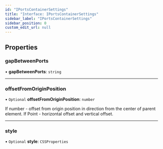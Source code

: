 ```yaml
---
id: "IPortsContainerSettings"
title: "Interface: IPortsContainerSettings"
sidebar_label: "IPortsContainerSettings"
sidebar_position: 0
custom_edit_url: null
---
```


## Properties

### gapBetweenPorts

• **gapBetweenPorts**: `string`

___

### offsetFromOriginPosition

• `Optional` **offsetFromOriginPosition**: `number`

If number - offset from origin position in direction from the center of parent element.
If Point - horizontal offset and vertical offset.

___

### style

• `Optional` **style**: `CSSProperties`
